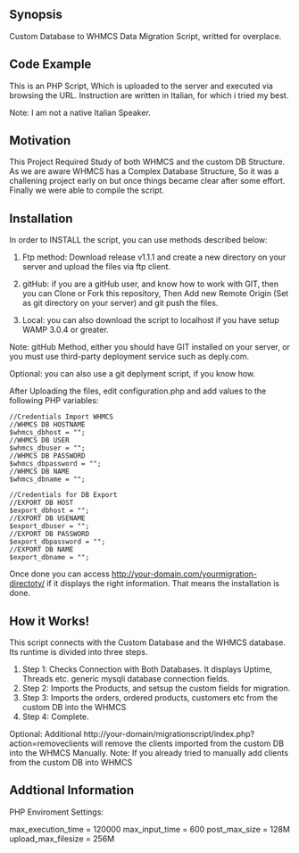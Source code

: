## Synopsis

Custom Database to WHMCS Data Migration Script, writted for overplace.

## Code Example

This is an PHP Script, Which is uploaded to the server and executed via browsing the URL. Instruction are written in 
Italian, for which i tried my best.

Note: I am not a native Italian Speaker.

## Motivation

This Project Required Study of both WHMCS and the custom DB Structure. As we are aware WHMCS has a Complex Database
Structure, So it was a challening project early on but once things became clear after some effort. Finally we were 
able to compile the script.

## Installation

In order to INSTALL the script, you can use methods described below:

1. Ftp method: Download release v1.1.1 and create a new directory on your server and upload the files via ftp client.

2. gitHub: if you are a gitHub user, and know how to work with GIT, then you can Clone or Fork this repository, Then Add new Remote Origin (Set as git directory on your server) 
and git push the files.

3. Local: you can also download the script to localhost if you have setup WAMP 3.0.4 or greater.

Note: gitHub Method, either you should have GIT installed on your server, or you must use third-party deployment service such as deply.com.

Optional: you can also use a git deplyment script, if you know how.

After Uploading the files, edit configuration.php and add values to the following PHP variables:

	//Credentials Import WHMCS
	//WHMCS DB HOSTNAME
	$whmcs_dbhost = "";
	//WHMCS DB USER
	$whmcs_dbuser = "";
	//WHMCS DB PASSWORD
	$whmcs_dbpassword = "";
	//WHMCS DB NAME
	$whmcs_dbname = "";

	//Credentials for DB Export
	//EXPORT DB HOST
	$export_dbhost = ""; 
	//EXPORT DB USENAME
	$export_dbuser = ""; 
	//EXPORT DB PASSWORD
	$export_dbpassword = ""; 
	//EXPORT DB NAME
	$export_dbname = ""; 

Once done you can access http://your-domain.com/yourmigration-directoty/ if it displays the right information.
That means the installation is done. 

## How it Works!

This script connects with the Custom Database and the WHMCS database. Its runtime is divided into three steps.

1. Step 1: Checks Connection with Both Databases. It displays Uptime, Threads etc. generic mysqli database connection 
fields. 
2. Step 2: Imports the Products, and setsup the custom fields for migration.
3. Step 3: Imports the orders, ordered products, customers etc from the custom DB into the WHMCS
4. Step 4: Complete.

Optional: Additional http://your-domain/migrationscript/index.php?action=removeclients will remove the clients imported from the 
custom DB into the WHMCS Manually. 
Note: If you already tried to manually add clients from the custom DB into WHMCS

## Addtional Information

PHP Enviroment Settings: 

max_execution_time = 120000
max_input_time = 600
post_max_size = 128M
upload_max_filesize = 256M